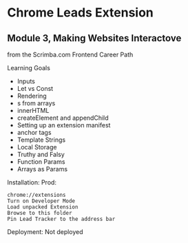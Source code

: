 # Chrome Leads Extension
## Module 3, Making Websites Interactove
from the Scrimba.com Frontend Career Path

Learning Goals
* Inputs
* Let vs Const
* Rendering <li>s from arrays
* innerHTML
* createElement and appendChild
* Setting up an extension manifest
* anchor tags
* Template Strings
* Local Storage
* Truthy and Falsy
* Function Params
* Arrays as Params


Installation: Prod:
```
chrome://extensions
Turn on Developer Mode
Load unpacked Extension
Browse to this folder
Pin Lead Tracker to the address bar
```
Deployment: Not deployed
